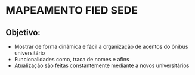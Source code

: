 # MAPEAMENTO FIED SEDE
## Objetivo:
- Mostrar de forma dinâmica e fácil a organização de acentos do ônibus universitário
- Funcionalidades como, traca de nomes e afins
- Atualização são feitas constantemente mediante a novos universitários